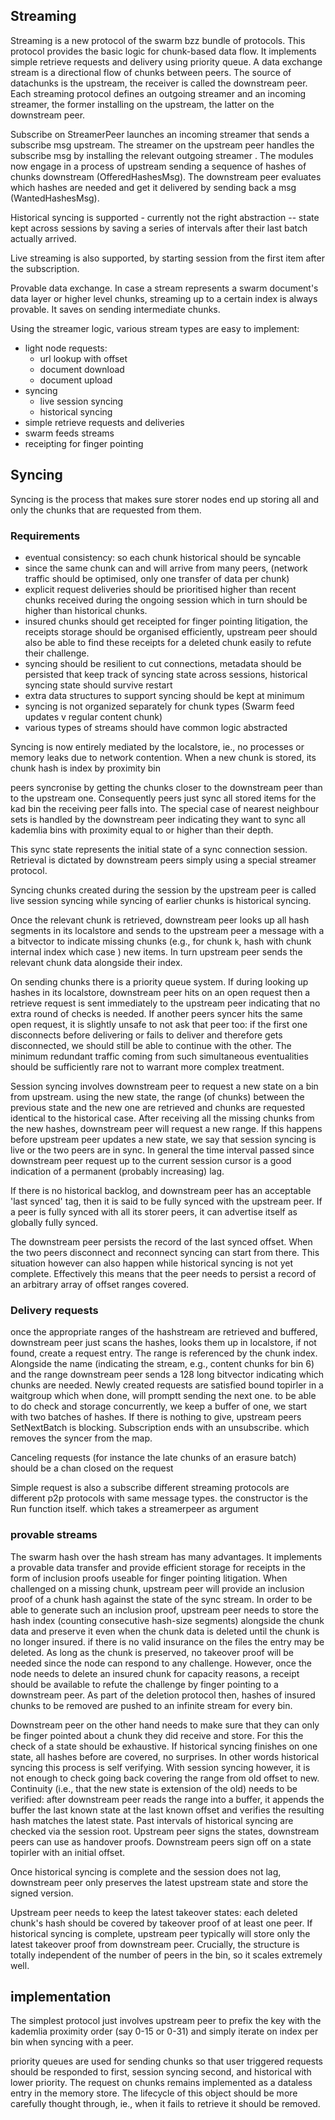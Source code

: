 ## Streaming

Streaming is a new protocol of the swarm bzz bundle of protocols.
This protocol provides the basic logic for chunk-based data flow.
It implements simple retrieve requests and delivery using priority queue.
A data exchange stream is a directional flow of chunks between peers.
The source of datachunks is the upstream, the receiver is called the
downstream peer. Each streaming protocol defines an outgoing streamer
and an incoming streamer, the former installing on the upstream,
the latter on the downstream peer.

Subscribe on StreamerPeer launches an incoming streamer that sends
a subscribe msg upstream. The streamer on the upstream peer
handles the subscribe msg by installing the relevant outgoing streamer
. The modules now engage in a process of upstream sending a sequence of hashes of
chunks downstream (OfferedHashesMsg). The downstream peer evaluates which hashes are needed
and get it delivered by sending back a msg (WantedHashesMsg).

Historical syncing is supported - currently not the right abstraction --
state kept across sessions by saving a series of intervals after their last
batch actually arrived.

Live streaming is also supported, by starting session from the first item
after the subscription.

Provable data exchange. In case a stream represents a swarm document's data layer
or higher level chunks, streaming up to a certain index is always provable. It saves on
sending intermediate chunks.

Using the streamer logic, various stream types are easy to implement:

* light node requests:
  * url lookup with offset
  * document download
  * document upload
* syncing
  * live session syncing
  * historical syncing
* simple retrieve requests and deliveries
* swarm feeds streams
* receipting for finger pointing

## Syncing

Syncing is the process that makes sure storer nodes end up storing all and only the chunks that are requested from them.

### Requirements

- eventual consistency: so each chunk historical should be syncable
- since the same chunk can and will arrive from many peers, (network traffic should be
optimised, only one transfer of data per chunk)
- explicit request deliveries should be prioritised higher than recent chunks received
during the ongoing session which in turn should be higher than historical chunks.
- insured chunks should get receipted for finger pointing litigation, the receipts storage
should be organised efficiently, upstream peer should also be able to find these
receipts for a deleted chunk easily to refute their challenge.
- syncing should be resilient to cut connections, metadata should be persisted that
keep track of syncing state across sessions, historical syncing state should survive restart
- extra data structures to support syncing should be kept at minimum
- syncing is not organized separately for chunk types (Swarm feed updates v regular content chunk)
- various types of streams should have common logic abstracted

Syncing is now entirely mediated by the localstore, ie., no processes or memory leaks due to network contention.
When a new chunk is stored, its chunk hash is index by proximity bin

peers syncronise by getting the chunks closer to the downstream peer than to the upstream one.
Consequently peers just sync all stored items for the kad bin the receiving peer falls into.
The special case of nearest neighbour sets is handled by the downstream peer
indicating they want to sync all kademlia bins with proximity equal to or higher
than their depth.

This sync state represents the initial state of a sync connection session.
Retrieval is dictated by downstream peers simply using a special streamer protocol.

Syncing chunks created during the session by the upstream peer is called live session syncing
while syncing of earlier chunks is historical syncing.

Once the relevant chunk is retrieved, downstream peer looks up all hash segments in its localstore
and sends to the upstream peer a message with a a bitvector to indicate
missing chunks (e.g., for chunk `k`, hash with chunk internal index which case )
new items. In turn upstream peer sends the relevant chunk data alongside their index.

On sending chunks there is a priority queue system. If during looking up hashes in its localstore,
downstream peer hits on an open request then a retrieve request is sent immediately to the upstream peer indicating
that no extra round of checks is needed. If another peers syncer hits the same open request, it is slightly unsafe to not ask
that peer too: if the first one disconnects before delivering or fails to deliver and therefore gets
disconnected, we should still be able to continue with the other. The minimum redundant traffic coming from such simultaneous
eventualities should be sufficiently rare not to warrant more complex treatment.

Session syncing involves downstream peer to request a new state on a bin from upstream.
using the new state, the range (of chunks) between the previous state and the new one are retrieved
and chunks are requested identical to the historical case. After receiving all the missing chunks
from the new hashes, downstream peer will request a new range. If this happens before upstream peer updates a new state,
we say that session syncing is live or the two peers are in sync. In general the time interval passed since downstream peer request up to the current session cursor is a good indication of a permanent (probably increasing) lag.

If there is no historical backlog, and downstream peer has an acceptable 'last synced' tag, then it is said to be fully synced with the upstream peer.
If a peer is fully synced with all its storer peers, it can advertise itself as globally fully synced.

The downstream peer persists the record of the last synced offset. When the two peers disconnect and
reconnect syncing can start from there.
This situation however can also happen while historical syncing is not yet complete.
Effectively this means that the peer needs to persist a record of an arbitrary array of offset ranges covered.

### Delivery requests

once the appropriate ranges of the hashstream are retrieved and buffered, downstream peer just scans the hashes, looks them up in localstore, if not found, create a request entry.
The range is referenced by the chunk index. Alongside the name (indicating the stream, e.g., content chunks for bin 6) and the range
downstream peer sends a 128 long bitvector indicating which chunks are needed.
Newly created requests are satisfied bound topirler in a waitgroup which when done, will promptt sending the next one.
to be able to do check and storage concurrently, we keep a buffer of one, we start with two batches of hashes.
If there is nothing to give, upstream peers SetNextBatch is blocking. Subscription ends with an unsubscribe. which removes the syncer from the map.

Canceling requests (for instance the late chunks of an erasure batch) should be a chan closed
on the request

Simple request is also a subscribe
different streaming protocols are different p2p protocols with same message types.
the constructor is the Run function itself. which takes a streamerpeer as argument


### provable streams

The swarm  hash over the hash stream has many advantages. It implements a provable data transfer
and provide efficient storage for receipts in the form of inclusion proofs useable for finger pointing litigation.
When challenged on a missing chunk, upstream peer will provide an inclusion proof of a chunk hash against the state of the
sync stream. In order to be able to generate such an inclusion proof, upstream peer needs to store the hash index (counting consecutive hash-size segments) alongside the chunk data and preserve it even when the chunk data is deleted until the chunk is no longer insured.
if there is no valid insurance on the files the entry may be deleted.
As long as the chunk is preserved, no takeover proof will be needed since the node can respond to any challenge.
However, once the node needs to delete an insured chunk for capacity reasons, a receipt should be available to
refute the challenge by finger pointing to a downstream peer.
As part of the deletion protocol then, hashes of insured chunks to be removed are pushed to an infinite stream for every bin.

Downstream peer on the other hand needs to make sure that they can only be finger pointed about a chunk they did receive and store.
For this the check of a state should be exhaustive. If historical syncing finishes on one state, all hashes before are covered, no
surprises. In other words historical syncing this process is self verifying. With session syncing however, it is not enough to check going back covering the range from old offset to new. Continuity (i.e., that the new state is extension of the old) needs to be verified: after downstream peer reads the range into a buffer, it appends the buffer the last known state at the last known offset and verifies the resulting hash matches
the latest state. Past intervals of historical syncing are checked via the session root.
Upstream peer signs the states, downstream peers can use as handover proofs.
Downstream  peers sign off on a state topirler with an initial offset.

Once historical syncing is complete and the session does not lag, downstream peer only preserves the latest upstream state and store the signed version.

Upstream peer needs to keep the latest takeover states: each deleted chunk's hash should be covered by takeover proof of at least one peer. If historical syncing is complete, upstream peer typically will store only the latest takeover proof from downstream peer.
Crucially, the structure is totally independent of the number of peers in the bin, so it scales extremely well.

## implementation

The simplest protocol just involves upstream peer to prefix the key with the kademlia proximity order (say 0-15 or 0-31)
and simply iterate on index per bin when syncing with a peer.

priority queues are used for sending chunks so that user triggered requests should be responded to first, session syncing second, and historical with lower priority.
The request on chunks remains implemented as a dataless entry in the memory store.
The lifecycle of this object should be more carefully thought through, ie., when it fails to retrieve it should be removed.
